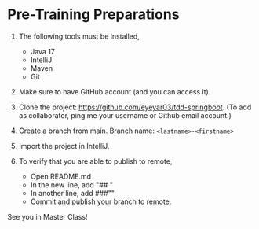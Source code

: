 # Pre-Training Preparations
1. The following tools must be installed,
    - Java 17
    - IntelliJ
    - Maven
    - Git

2. Make sure to have GitHub account (and you can access it).

3. Clone the project: https://github.com/eyeyar03/tdd-springboot. (To add as collaborator, ping me your username or Github email account.)

4. Create a branch from main. Branch name: `<lastname>-<firstname>`

5. Import the project in IntelliJ.

6. To verify that you are able to publish to remote,
    - Open README.md
    - In the new line, add "##<LastName> <FirstName>"
    - In another line, add ###"<Your motto>"
    - Commit and publish your branch to remote.

See you in Master Class!
